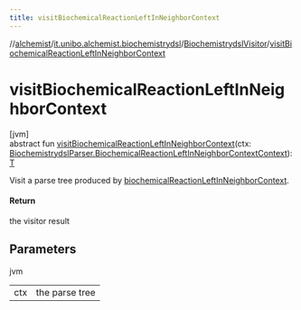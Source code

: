 ```yaml
---
title: visitBiochemicalReactionLeftInNeighborContext
---
```

//[alchemist](../../../index.html)/[it.unibo.alchemist.biochemistrydsl](../index.html)/[BiochemistrydslVisitor](index.html)/[visitBiochemicalReactionLeftInNeighborContext](visit-biochemical-reaction-left-in-neighbor-context.html)



# visitBiochemicalReactionLeftInNeighborContext



[jvm]\
abstract fun [visitBiochemicalReactionLeftInNeighborContext](visit-biochemical-reaction-left-in-neighbor-context.html)(ctx: [BiochemistrydslParser.BiochemicalReactionLeftInNeighborContextContext](../-biochemistrydsl-parser/-biochemical-reaction-left-in-neighbor-context-context/index.html)): [T](../../it.unibo.alchemist.model.implementations.conditions/-neighborhood-present/index.html)



Visit a parse tree produced by [biochemicalReactionLeftInNeighborContext](../-biochemistrydsl-parser/biochemical-reaction-left-in-neighbor-context.html).



#### Return



the visitor result



## Parameters


jvm

| | |
|---|---|
| ctx | the parse tree |




